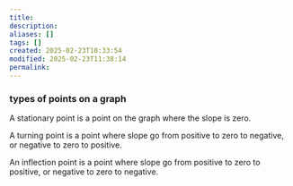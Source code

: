 ```yaml
---
title: 
description: 
aliases: []
tags: []
created: 2025-02-23T10:33:54
modified: 2025-02-23T11:38:14
permalink:
---
```


### types of points on a graph

A stationary point is a point on the graph where the slope is zero.

A turning point is a point where slope go from positive to zero to negative, or negative to zero to positive.

An inflection point is a point where slope go from positive to zero to positive, or negative to zero to negative.

